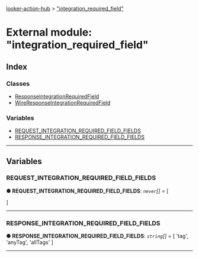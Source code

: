 [looker-action-hub](../README.md) > ["integration_required_field"](../modules/_integration_required_field_.md)



# External module: "integration_required_field"

## Index

### Classes

* [ResponseIntegrationRequiredField](../classes/_integration_required_field_.responseintegrationrequiredfield.md)
* [WireResponseIntegrationRequiredField](../classes/_integration_required_field_.wireresponseintegrationrequiredfield.md)


### Variables

* [REQUEST_INTEGRATION_REQUIRED_FIELD_FIELDS](_integration_required_field_.md#request_integration_required_field_fields)
* [RESPONSE_INTEGRATION_REQUIRED_FIELD_FIELDS](_integration_required_field_.md#response_integration_required_field_fields)



---
## Variables
<a id="request_integration_required_field_fields"></a>

###  REQUEST_INTEGRATION_REQUIRED_FIELD_FIELDS

**●  REQUEST_INTEGRATION_REQUIRED_FIELD_FIELDS**:  *`never`[]*  =  [

]






___

<a id="response_integration_required_field_fields"></a>

###  RESPONSE_INTEGRATION_REQUIRED_FIELD_FIELDS

**●  RESPONSE_INTEGRATION_REQUIRED_FIELD_FIELDS**:  *`string`[]*  =  [
  'tag',
  'anyTag',
  'allTags'
]






___


